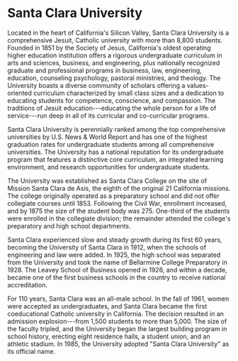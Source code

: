 Santa Clara University
======================

Located in the heart of California's Silicon Valley, Santa Clara University is a comprehensive Jesuit, Catholic university with more than 8,800 students. Founded in 1851 by the Society of Jesus, California's oldest operating higher education institution offers a rigorous undergraduate curriculum in arts and sciences, business, and engineering, plus nationally recognized graduate and professional programs in business, law, engineering, education, counseling psychology, pastoral ministries, and theology. The University boasts a diverse community of scholars offering a values-oriented curriculum characterized by small class sizes and a dedication to educating students for competence, conscience, and compassion. The traditions of Jesuit education---educating the whole person for a life of service---run deep in all of its curricular and co-curricular programs.

Santa Clara University is perennially ranked among the top comprehensive universities by U.S. News & World Report and has one of the highest graduation rates for undergraduate students among all comprehensive universities. The University has a national reputation for its undergraduate program that features a distinctive core curriculum, an integrated learning environment, and research opportunities for undergraduate students.

The University was established as Santa Clara College on the site of Mission Santa Clara de Asís, the eighth of the original 21 California missions. The college originally operated as a preparatory school and did not offer collegiate courses until 1853. Following the Civil War, enrollment increased, and by 1875 the size of the student body was 275. One-third of the students were enrolled in the collegiate division; the remainder attended the college's preparatory and high school departments.

Santa Clara experienced slow and steady growth during its first 60 years, becoming the University of Santa Clara in 1912, when the schools of engineering and law were added. In 1925, the high school was separated from the University and took the name of Bellarmine College Preparatory in 1928. The Leavey School of Business opened in 1926, and within a decade, became one of the first business schools in the country to receive national accreditation.

For 110 years, Santa Clara was an all-male school. In the fall of 1961, women were accepted as undergraduates, and Santa Clara became the first coeducational Catholic university in California. The decision resulted in an admission explosion---from 1,500 students to more than 5,000. The size of the faculty tripled, and the University began the largest building program in school history, erecting eight residence halls, a student union, and an athletic stadium. In 1985, the University adopted "Santa Clara University" as its official name.
